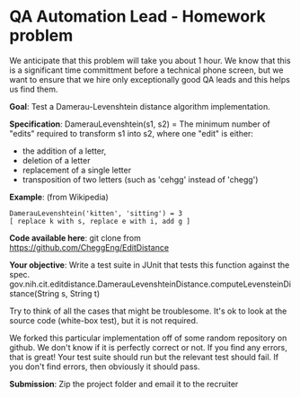 QA Automation Lead - Homework problem
========================================
We anticipate that this problem will take you about 1 hour. We know that this is a significant time committment before a technical phone screen, but we want to ensure that we hire only exceptionally good QA leads and this helps us find them.

__Goal__: Test a Damerau-Levenshtein distance algorithm implementation. 

__Specification__: 
DamerauLevenshtein(s1, s2) = 
    The minimum number of "edits" required to transform s1 into s2, where
    one "edit" is either:
- the addition of a letter, 
- deletion of a letter
- replacement of a single letter
- transposition of two letters (such as 'cehgg' instead of 'chegg')
    

__Example__: (from Wikipedia)

    DamerauLevenshtein('kitten', 'sitting') = 3
    [ replace k with s, replace e with i, add g ]
    
__Code available here__: 
git clone from
https://github.com/CheggEng/EditDistance

__Your objective__:
Write a test suite in JUnit that tests this function against the spec.
gov.nih.cit.editdistance.DamerauLevenshteinDistance.computeLevensteinDistance(String s, String t)

Try to think of all the cases that might be troublesome. It's ok to look at the source code (white-box test),
but it is not required.

We forked this particular implementation off of some random repository on github. 
We don't know if it is perfectly correct or not.
If you find any errors, that is great! Your test suite should run but the relevant test should fail.
If you don't find errors, then obviously it should pass.

__Submission__:
Zip the project folder and email it to the recruiter

